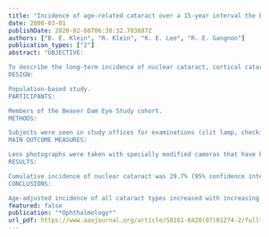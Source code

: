 ```yaml
---
title: "Incidence of age-related cataract over a 15-year interval the Beaver Dam Eye Study"
date: 2008-03-01
publishDate: 2020-02-08T06:30:32.783887Z
authors: ["B. E. Klein", "R. Klein", "K. E. Lee", "R. E. Gangnon"]
publication_types: ["2"]
abstract: "OBJECTIVE:

To describe the long-term incidence of nuclear cataract, cortical cataract, and posterior subcapsular cataract (PSC) and to evaluate age and cohort effects on these rates.
DESIGN:

Population-based study.
PARTICIPANTS:

Members of the Beaver Dam Eye Study cohort.
METHODS:

Subjects were seen in study offices for examinations (slit lamp, checking for occludable angles, dilation of pupils, lens photographs, measurement of blood pressures, and study interview).
MAIN OUTCOME MEASURES:

Lens photographs were taken with specially modified cameras that have been maintained over the course of all study examinations. Photographs were graded according to standard protocols that have been continued throughout all the examinations.
RESULTS:

Cumulative incidence of nuclear cataract was 29.7% (95% confidence interval [CI], 28.0-31.4); cortical cataract, 22.9% (95% CI, 21.3-24.5); PSC, 8.4% (95% CI, 7.4-9.4); and cataract surgery, 17.7% (95% CI, 16.4-19.0). The cumulative incidence increased with age and was greater for women after accounting for competing events. The relationship between age and incidence of cataracts was quadratic for nuclear cataract, cubic for cortical cataract, and linear for PSC. For persons with similar ages at time of examination, those in more recent birth cohorts were less likely to have any type of prevalent cataract; the effect was significant for nuclear cataract and for cataract surgery, and the effect persisted after controlling for relevant confounders. There were apparent cohort effects on cataract incidence.
CONCLUSIONS:

Age-adjusted incidence of all cataract types increased with increasing age, although the age effect was not linear for all 3 types. More recent birth cohorts are relatively protected relative to persons born earlier. Further follow-up is needed to verify the trends we report here and to determine whether cohort effects on 10-year incidence are significant."
featured: false
publication: "*Ophthalmology*"
url_pdf: https://www.aaojournal.org/article/S0161-6420(07)01274-2/fulltext 
---
```


